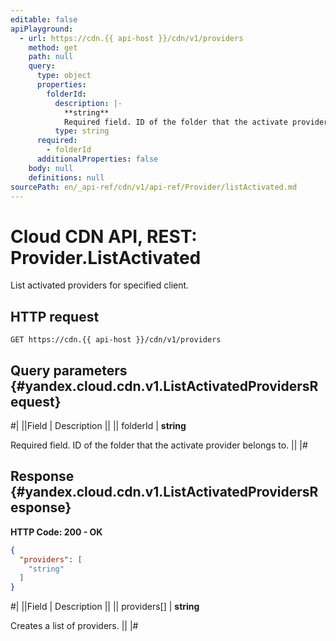 ```yaml
---
editable: false
apiPlayground:
  - url: https://cdn.{{ api-host }}/cdn/v1/providers
    method: get
    path: null
    query:
      type: object
      properties:
        folderId:
          description: |-
            **string**
            Required field. ID of the folder that the activate provider belongs to.
          type: string
      required:
        - folderId
      additionalProperties: false
    body: null
    definitions: null
sourcePath: en/_api-ref/cdn/v1/api-ref/Provider/listActivated.md
---
```


# Cloud CDN API, REST: Provider.ListActivated

List activated providers for specified client.

## HTTP request

```
GET https://cdn.{{ api-host }}/cdn/v1/providers
```

## Query parameters {#yandex.cloud.cdn.v1.ListActivatedProvidersRequest}

#|
||Field | Description ||
|| folderId | **string**

Required field. ID of the folder that the activate provider belongs to. ||
|#

## Response {#yandex.cloud.cdn.v1.ListActivatedProvidersResponse}

**HTTP Code: 200 - OK**

```json
{
  "providers": [
    "string"
  ]
}
```

#|
||Field | Description ||
|| providers[] | **string**

Creates a list of providers. ||
|#